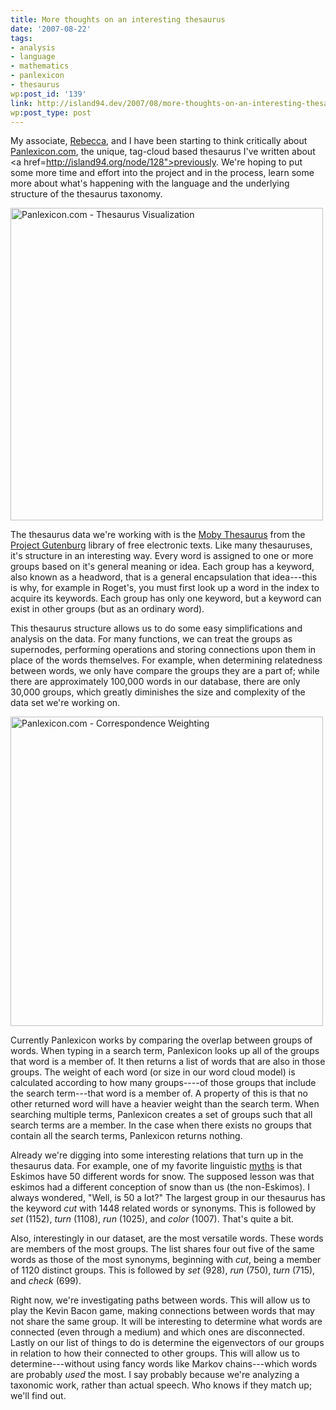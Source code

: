 ```yaml
---
title: More thoughts on an interesting thesaurus
date: '2007-08-22'
tags:
- analysis
- language
- mathematics
- panlexicon
- thesaurus
wp:post_id: '139'
link: http://island94.dev/2007/08/more-thoughts-on-an-interesting-thesaurus/
wp:post_type: post
---
```


My associate, <a href="http://circuitous.org">Rebecca</a>, and I have been starting to think critically about <a href="http://panlexicon.com">Panlexicon.com</a>, the unique, tag-cloud based thesaurus I've written about <a href=http://island94.org/node/128">previously</a>.  We're hoping to put some more time and effort into the project and in the process, learn some more about what's happening with the language and the underlying structure of the thesaurus taxonomy.

<a href="http://www.flickr.com/photos/bensheldon/1178070872/" title="Photo Sharing"><img src="http://farm2.static.flickr.com/1214/1178070872_b43fabb5f9_b.jpg" width="500" alt="Panlexicon.com - Thesaurus Visualization" /></a>

The thesaurus data we're working with is the <a href="http://www.gutenberg.org/etext/3202">Moby Thesaurus</a> from the <a href="http://www.gutenberg.org/">Project Gutenburg</a> library of free electronic texts.  Like many thesauruses, it's structure in an interesting way.  Every word is assigned to one or more groups based on it's general meaning or idea.  Each group has a keyword, also known as a headword, that is a general encapsulation that idea---this is why, for example in Roget's, you must first look up a word in the index to acquire its keywords.  Each group has only one keyword, but a keyword can exist in other groups (but as an ordinary word).<!--break-->

This thesaurus structure allows us to do some easy simplifications and analysis on the data.  For many functions, we can treat the groups as supernodes, performing operations and storing connections upon them in place of the words themselves.  For example, when determining relatedness between words, we only have compare the groups they are a part of; while there are approximately 100,000 words in our database, there are only 30,000 groups, which greatly diminishes the size and complexity of the data set we're working on.

<a href="http://www.flickr.com/photos/bensheldon/1178070558/" title="Photo Sharing"><img src="http://farm2.static.flickr.com/1297/1178070558_757312a092.jpg" width="500" height="495" alt="Panlexicon.com - Correspondence Weighting" /></a>

Currently Panlexicon works by comparing the overlap between groups of words.  When typing in a search term, Panlexicon looks up all of the groups that word is a member of.  It then returns a list of words that are also in those groups.  The weight of each word (or size in our word cloud model) is calculated according to how many groups----of those groups that include the search term---that word is a member of.  A property of this is that no other returned word will have a heavier weight than the search term.  When searching multiple terms, Panlexicon creates a set of groups such that all search terms are a member.  In the case when there exists no groups that contain all the search terms, Panlexicon returns nothing.

Already we're digging into some interesting relations that turn up in the thesaurus data.  For example, one of my favorite linguistic <a href="http://en.wikipedia.org/wiki/Eskimo_words_for_snow">myths</a> is that Eskimos have 50 different words for snow.  The supposed lesson was that eskimos had a different conception of snow than us (the non-Eskimos). I always wondered, "Well, is 50 a lot?"  The largest group in our thesaurus has the keyword <em>cut</em> with 1448 related words or synonyms. This is followed by <em>set</em> (1152), <em>turn</em> (1108), <em>run</em> (1025), and <em>color</em> (1007).  That's quite a bit.

Also, interestingly in our dataset, are the most versatile words.  These words are members of the most groups.  The list shares four out five of the same words as those of the most synonyms, beginning with <em>cut</em>, being a member of 1120 distinct groups.  This is followed by <em>set</em> (928), <em>run</em> (750), <em>turn</em> (715), and <em>check</em> (699).

Right now, we're investigating paths between words. This will allow us to play the Kevin Bacon game, making connections between words that may not share the same group.  It will be interesting to determine what words are connected (even through a medium) and which ones are disconnected.  Lastly on our list of things to do is determine the eigenvectors of our groups in relation to how their connected to other groups.  This will allow us to determine---without using fancy words like Markov chains---which words are probably <em>used</em> the most.  I say probably because we're analyzing a taxonomic work, rather than actual speech.  Who knows if they match up; we'll find out.
